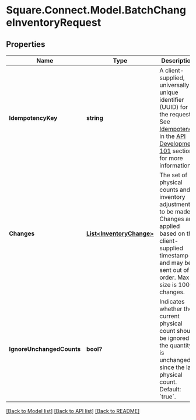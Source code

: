 # Square.Connect.Model.BatchChangeInventoryRequest
## Properties

Name | Type | Description | Notes
------------ | ------------- | ------------- | -------------
**IdempotencyKey** | **string** | A client-supplied, universally unique identifier (UUID) for the request.  See [Idempotency](/basics/api101/idempotency) in the [API Development 101](/basics/api101/overview) section for more information. | [optional] 
**Changes** | [**List&lt;InventoryChange&gt;**](InventoryChange.md) | The set of physical counts and inventory adjustments to be made. Changes are applied based on the client-supplied timestamp and may be sent out of order. Max size is 100 changes. | [optional] 
**IgnoreUnchangedCounts** | **bool?** | Indicates whether the current physical count should be ignored if the quantity is unchanged since the last physical count. Default: &#x60;true&#x60;. | [optional] 



[[Back to Model list]](../README.md#documentation-for-models) [[Back to API list]](../README.md#documentation-for-api-endpoints) [[Back to README]](../README.md)

